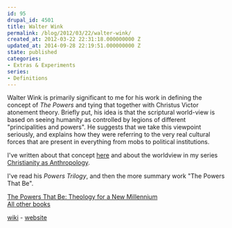 ```yaml
---
id: 95
drupal_id: 4501
title: Walter Wink
permalink: /blog/2012/03/22/walter-wink/
created_at: 2012-03-22 22:31:18.000000000 Z
updated_at: 2014-09-28 22:19:51.000000000 Z
state: published
categories:
- Extras & Experiments
series:
- Definitions
---
```

Walter Wink is primarily significant to me for his work in defining the concept of *The Powers* and tying that together with Christus Victor atonement theory. Briefly put, his idea is that the scriptural world-view is based on seeing humanity as controlled by legions of different "principalities and powers". He suggests that we take this viewpoint seriously, and explains how they were referring to the very real cultural forces that are present in everything from mobs to political institutions.

I've written about that concept [here](http://micahredding.com/blog/2012/03/22/aliens-among-us) and about the worldview in my series [Christianity as Anthropology](http://micahredding.com/blog/series/christianity-anthropology).  

I've read his *Powers Trilogy*, and then the more summary work "The Powers That Be".

<a href="http://www.amazon.com/gp/product/0385487525/ref=as_li_ss_tl?ie=UTF8&tag=httpmicahreco-20&linkCode=as2&camp=1789&creative=390957&creativeASIN=0385487525">The Powers That Be: Theology for a New Millennium</a><img src="http://www.assoc-amazon.com/e/ir?t=httpmicahreco-20&l=as2&o=1&a=0385487525" width="1" height="1" border="0" alt="" style="border:none !important; margin:0px !important;" />  
<a target="_blank" href="http://www.amazon.com/gp/entity/Walter-Wink/B001HMKEVA/?ie=UTF8&tag=httpmicahreco-20&linkCode=ur2&camp=1789&creative=390957">All other books</a><img src="https://www.assoc-amazon.com/e/ir?t=httpmicahreco-20&l=ur2&o=1" width="1" height="1" border="0" alt="" style="border:none !important; margin:0px !important;" />

[wiki](http://en.wikipedia.org/wiki/Walter_Wink) - [website](http://www.walterwink.com/)

